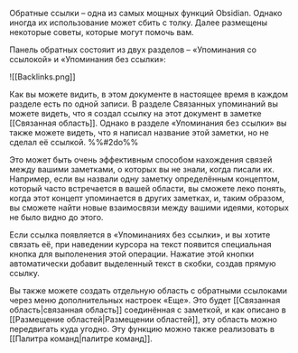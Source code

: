 Обратные ссылки – одна из самых мощных функций Obsidian. Однако иногда их использование может сбить с толку. Далее размещены некоторые советы, которые могут помочь вам.

Панель обратных состояит из двух разделов – «Упоминания со ссылокой» и «Упоминания без ссылки»:

![[Backlinks.png]]

Как вы можете видить, в этом документе в настоящее время в каждом разделе есть по одной записи. В разделе Связанных упоминаний вы можете видеть, что я создал ссылку на этот документ в заметке [[Связанная область]]. Однако в разделе «Упоминания без ссылки» вы также можете видеть, что я написал название этой заметки, но не сделал её ссылкой. %%#2do%% 

Это может быть очень эффективным способом нахождения связей между вашими заметками, о которых вы не знали, когда писали их. Например, если вы назвали одну заметку определённым концептом, который часто встречается в вашей области, вы сможете леко понять, когда этот концепт упоминается в других заметках, и, таким образом, вы сможете найти новые взаимосвязи между вашими идеями, которых не было видно до этого.

Если ссылка появляется в «Упоминаниях без ссылки», и вы хотите связать её, при наведении курсора на текст появится специальная кнопка для выполенения этой операции. Нажатие этой кнопки автоматически добавит выделенный текст в скобки, создав прямую ссылку.

Вы также можете создать отдельную область с обратными ссылоками через меню дополнительных настроек «Еще». Это  будет [[Связанная область|связанная область]] соединённая с заметкой, и как описано в [[Размещение областей|Размещении областей]], эту область можно передвигать куда угодно. Эту функцию можно также реализовать в [[Палитра команд|палитре команд]].